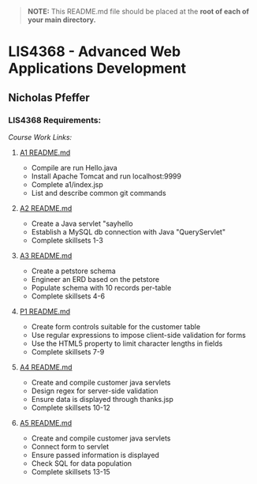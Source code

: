 > **NOTE:** This README.md file should be placed at the **root of each of your main directory.**

# LIS4368 - Advanced Web Applications Development

## Nicholas Pfeffer

### LIS4368 Requirements:

_Course Work Links:_

1. [A1 README.md](a1/README.md "My A1 README.md file")

      - Compile are run Hello.java
      - Install Apache Tomcat and run localhost:9999
      - Complete a1/index.jsp
      - List and describe common git commands    
        
2. [A2 README.md](a2/README.md "My A2 README.md file")

      - Create a Java servlet "sayhello   
      - Establish a MySQL db connection with Java "QueryServlet"
      - Complete skillsets 1-3

3. [A3 README.md](a3/README.md "My A3 README.md file")

      - Create a petstore schema
      - Engineer an ERD based on the petstore
      - Populate schema with 10 records per-table
      - Complete skillsets 4-6

4. [P1 README.md](p1/README.md "My P1 README.md file")

      - Create form controls suitable for the customer table
      - Use regular expressions to impose client-side validation for forms
      - Use the HTML5 property to limit character lengths in fields
      - Complete skillsets 7-9

5. [A4 README.md](a4/README.md "My A4 README.md file")

      - Create and compile customer java servlets
      - Design regex for server-side validation
      - Ensure data is displayed through thanks.jsp
      - Complete skillsets 10-12

6. [A5 README.md](a5/README.md "My A5 README.md file")

      - Create and compile customer java servlets
      - Connect form to servlet
      - Ensure passed information is displayed
      - Check SQL for data population
      - Complete skillsets 13-15